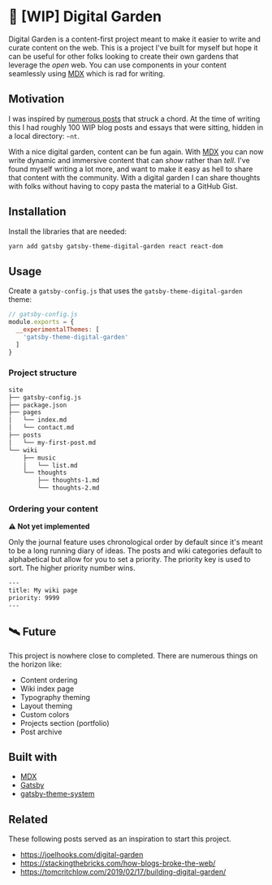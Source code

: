 # 🌻 [WIP] Digital Garden

Digital Garden is a content-first project meant to make it easier to
write and curate content on the web. This is a project I've built for
myself but hope it can be useful for other folks looking to create
their own gardens that leverage the _open_ web. You can use components
in your content seamlessly using [MDX][] which is rad for writing.

## Motivation

I was inspired by [numerous posts](#related) that struck a chord.
At the time of writing this I had roughly 100 WIP blog posts and essays
that were sitting, hidden in a local directory: `~nt`.

With a nice digital garden, content can be fun again. With [MDX][] you can
now write dynamic and immersive content that can _show_ rather than _tell_.
I've found myself writing a lot more, and want to make it easy as hell to
share that content with the community. With a digital garden I can share
thoughts with folks without having to copy pasta the material to a GitHub
Gist.


## Installation

Install the libraries that are needed:

```sh
yarn add gatsby gatsby-theme-digital-garden react react-dom
```

## Usage

Create a `gatsby-config.js` that uses the `gatsby-theme-digital-garden`
theme:

```js
// gatsby-config.js
module.exports = {
  __experimentalThemes: [
    'gatsby-theme-digital-garden'
  ]
}
```

### Project structure

```txt
site
├── gatsby-config.js
├── package.json
├── pages
│   └── index.md
│   └── contact.md
├── posts
│   └── my-first-post.md
└── wiki
    ├── music
    │   └── list.md
    └── thoughts
        ├── thoughts-1.md
        └── thoughts-2.md
```

### Ordering your content

__:warning: Not yet implemented__

Only the journal feature uses chronological order by default since it's meant
to be a long running diary of ideas. The posts and wiki categories default
to alphabetical but allow for you to set a priority. The priority key is used
to sort. The higher priority number wins.

```txt
---
title: My wiki page
priority: 9999
---
```

## 🛰 Future

This project is nowhere close to completed. There are numerous
things on the horizon like:

- Content ordering
- Wiki index page
- Typography theming
- Layout theming
- Custom colors
- Projects section (portfolio)
- Post archive

## Built with

- [MDX][]
- [Gatsby][]
- [gatsby-theme-system][]

## Related

These following posts served as an inspiration to start this project.

- https://joelhooks.com/digital-garden
- https://stackingthebricks.com/how-blogs-broke-the-web/
- https://tomcritchlow.com/2019/02/17/building-digital-garden/

[mdx]: https://mdxjs.com

[gatsby]: https://gatsbyjs.org

[gatsby-theme-system]: https://gatsby-themes.now.sh
